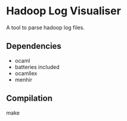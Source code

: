 Hadoop Log Visualiser
====================

A tool to parse hadoop log files.

## Dependencies

- ocaml
- batteries included
- ocamllex
- menhir

## Compilation

make
